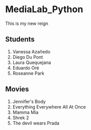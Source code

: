 # MediaLab_Python
This is my new reign

## Students
1. Vanessa Azañedo
2. Diego Du Pont
3. Laura Quequejana
4. Eduardo Oré
5. Roseanne Park


## Movies
1. Jennifer's Body
2. Everything Everywhere All At Once
3. Mamma Mia
4. Shrek 2
5. The devil wears Prada
